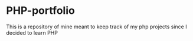 # PHP-portfolio
This is a repository of mine meant to keep track of my php projects since I decided to learn PHP
